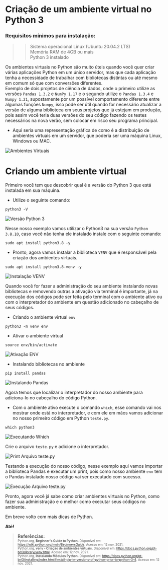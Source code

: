 # Criação de um ambiente virtual no Python 3

### Requisitos mínimos para instalação:

>> Sistema operacional Linux (Ubuntu 20.04.2 LTS)  <br/>Memória RAM de 4GB ou mais  <br/>Python 3 instalado

Os ambientes virtuais no Python são muito úteis quando você quer criar várias aplicações Python em um único servidor, mas que cada aplicação tenha a necessidade de trabalhar com bibliotecas distintas ou até mesmo em comum só que com conversões diferentes. <br/>Exemplo de dois projetos de ciência de dados, onde o primeiro utilize as versões ````Pandas 1.3.2```` e ````NumPy 1.17```` e o segundo utilize o ````Pandas 1.3.4```` e ````Numpy 1.21````, supostamente por um possível comportamento diferente entre algumas funções ````Numpy````, isso pode ser útil quando for necessário atualizar a versão de alguma biblioteca em seus projetos que já estejam em produção, pois assim você teria duas versões do seu código fazendo os testes necessários na nova verão, sem colocar em risco seu programa principal.

- Aqui seria uma representação gráfica de como é a distribuição de ambientes virtuais em um servidor, que poderia ser uma máquina Linux, Windows ou MAC.

![Ambientes Virtuais](https://drive.google.com/uc?export=view&id=19N32y7QMMrJum-nOiJLvR5FXGI_clhAc)

# Criando um ambiente virtual 

Primeiro você tem que descobrir qual é a versão do Python 3 que está instalada em sua máquina. 

- Utilize o seguinte comando:

````
python3 -V
````
 
![Versão Python 3](https://drive.google.com/uc?export=view&id=1zq6YUCBXtRmzShJApmjxTIObJZLW3dI4)

Nesse nosso exemplo vamos utilizar o Python3 na sua versão ````Python 3.8.10````, caso você não tenha ele instalado instale com o seguinte comando:

````
sudo apt install python3.8 -y
````

- Pronto, agora vamos instalar a biblioteca ````VENV```` que é responsável pela criação dos ambientes virtuais.

````
sudo apt install python3.8-venv -y  
````

![Instalação VENV](https://drive.google.com/uc?export=view&id=1zrfv_pn2z9H47WgDkvSOdp-F2GDrPAo9)

Quando você for fazer a administração do seu ambiente instalando novas bibliotecas e removendo outras a ativação via terminal é importante, já na execução dos códigos pode ser feita pelo terminal com o ambiente ativo ou com o interpretador do ambiente em questão adicionado no cabeçalho de seus códigos.

- Criando o ambiente virtual ````env````

````
python3 -m venv env
````

- Ativar o ambiente virtual

````
source env/bin/activate
````

![Ativação ENV](https://drive.google.com/uc?export=view&id=1zrtv0BC3J3tN58eHHx2WMsZYY53M1oCk)

- Instalando bibliotecas no ambiente

````
pip install pandas 
````

![Instalando Pandas](https://drive.google.com/uc?export=view&id=1zxNNx2fou7DyTlR49Ksw-Bcxfv-tO0w2)

Agora temos que localizar o interpretador do nosso ambiente para adiciona-lo no cabeçalho do código Python.

- Com o ambiente ativo execute o comando ````which````, esse comando vai nos mostrar onde está no interpretador, e com ele em mãos vamos adicionar no nosso primeiro código em Python ````teste.py````.

````
which python3
````

![Executando Which](https://drive.google.com/uc?export=view&id=19-iSoLHBLEVoQz7hXwt7POA4APVh9uX5)

Crie o arquivo ````teste.py```` e adicione o interpretador.

![Print Arquivo teste.py](https://drive.google.com/uc?export=view&id=195WD6FhsD2Hhv-CSO5_nZPRZFNpgleRh)

Testando a execução do nosso código, nesse exemplo aqui vamos importar a biblioteca Pandas e executar um print, pois como nosso ambiente ````env```` tem o Pandas instalado nosso código vai ser executado com sucesso.

![Execução Arquivo teste.py](https://drive.google.com/uc?export=view&id=19JSZTvq-SHGRkOcoEYkpWsiKE8qDdTKt)

Pronto, agora você já sabe como criar ambientes virtuais no Python, como fazer sua administração e o melhor como executar seus códigos no ambiente.

Em breve volto com mais dicas de Python.

<b>Até!</b>

> **Referências:**  <br/><font size="1">Python.org, **Beginner's Guide to Python.** Disponível em: <https://wiki.python.org/moin/BeginnersGuide>. Acesso em: 12 nov. 2021.  <br/>Python.org, **venv - Criação de ambientes virtuais.** Disponível em: <https://docs.python.org/pt-br/3/library/venv.html>. Acesso em: 12 nov. 2021.  <br/>Python.org, **Instalando Módulos Python.** Disponível em: <https://docs.python.org/pt-br/3/installing/index.html#install-pip-in-versions-of-python-prior-to-python-3-4>. Acesso em: 12 nov. 2021.  <br/></font>

